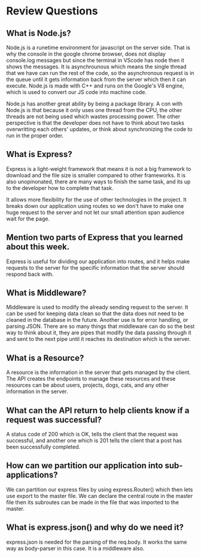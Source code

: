 # Review Questions

## What is Node.js?

Node.js is a runetime environment for javascript on the server side. That is why the console in the google chrome browser, does not display console.log messages but since the terminal in VScode has node then it shows the messages. It is asynchrounous which means the single thread that we have can run the rest of the code, so the asynchronous request is in the queue until it gets information back from the server which then it can execute. Node.js is made with C++ and runs on the Google's V8 engine, which is used to convert our JS code into machine code.

 Node.js has another great ability by being a package library. A con with Node.js is that because it only uses one thread from the CPU, the other threads are not being used which wastes processing power. The other perspective is that the developer does not have to think about two tasks overwritting each others' updates, or think about synchronizing the code to run in the proper order.

## What is Express?

Express is a light-weight framework that means it is not a big framework to download and the file size is smaller compared to other frameworks. It is also unopinonated, there are many ways to finish the same task, and its up to the developer how to complete that task.

 It allows more flexibility for the use of other technologies in the project. It breaks down our application using routes so we don't have to make one huge request to the server and not let our small attention span audience wait for the page.
 
## Mention two parts of Express that you learned about this week.
Express is useful for dividing our application into routes, and it helps make requests to the server for the specific information that the server should respond back with.

## What is Middleware?

Middleware is used to modify the already sending request to the server. It can be used for keeping data clean so that the data does not need to be cleaned in the database in the future. Another use is for error handling, or parsing JSON. There are so many things that middleware can do so the best way to think about it, they are pipes that modify the data passing through it and sent to the next pipe until it reaches its destination which is the server.

## What is a Resource?

A resource is the information in the server that gets managed by the client. The API creates the endpoints to manage these resources and these resources can be about users, projects, dogs, cats, and any other information in the server.

## What can the API return to help clients know if a request was successful?

A status code of 200 which is OK, tells the client that the request was successful, and another one which is 201 tells the client that a post has been successfully completed.

## How can we partition our application into sub-applications?

We can partition our express files by using express.Router() which then lets use export to the master file. We can declare the central route in the master file then its subroutes can be made in the file that was imported to the master.

## What is express.json() and why do we need it?

express.json is needed for the parsing of the req.body. It works the same way as body-parser in this case. It is a middleware also.